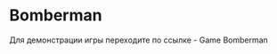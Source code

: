 # Bomberman
Для демонстрации игры переходите по ссылке - <a src="http://d90174ay.beget.tech/bomberman/">Game Bomberman </a>
